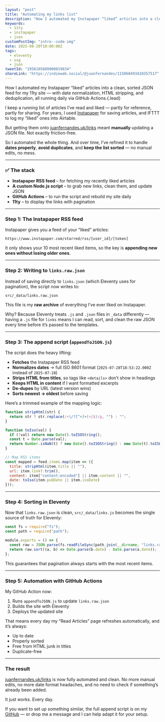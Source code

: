```yaml
---
layout: "post"
title: "Automating my links list"
description: "How I automated my Instapaper “liked” articles into a clean, sorted JSON feed for my 11ty site — with date normalisation, HTML stripping, and deduplication, all running daily via GitHub Actions."
keywords:
  - 11ty
  - instapaper
  - json
customPostImg: "intro--code-img"
date: 2025-08-20T10:00:00Z
tags:
  - eleventy
  - ssg
  - json
tweetId: "1958105889900019834"
shareLink: "https://indieweb.social/@juanfernandes/115060493410357517"
---
```

How I automated my Instapaper “liked” articles into a clean, sorted JSON feed for my 11ty site — with date normalization, HTML stripping, and deduplication, all running daily via GitHub Actions.{.lead}

I keep a running list of articles I’ve read and liked — partly for reference, partly for sharing.
For years, I used [Instapaper](https://www.instapaper.com/) for saving articles, and IFTTT to log my “liked” ones into Airtable.

But getting them onto [juanfernandes.uk/links](https://juanfernandes.uk/links) meant **manually** updating a JSON file. Not exactly friction-free.

So I automated the whole thing. And over time, I’ve refined it to handle **dates properly**, **avoid duplicates**, and **keep the list sorted** — no manual edits, no mess.

---

### ✅ The stack

* **Instapaper RSS feed** – for fetching my recently liked articles
* **A custom Node.js script** – to grab new links, clean them, and update JSON
* **GitHub Actions** – to run the script and rebuild my site daily
* **11ty** – to display the links with pagination

---

### Step 1: The Instapaper RSS feed

Instapaper gives you a feed of your “liked” articles:

```
https://www.instapaper.com/starred/rss/[user_id]/[token]
```

It only shows your 10 most recent liked items, so the key is **appending new ones without losing older ones**.

---

### Step 2: Writing to `links.raw.json`

Instead of saving directly to `links.json` (which Eleventy uses for pagination), the script now writes to:

```
src/_data/links.raw.json
```

This file is my **raw archive** of everything I’ve ever liked on Instapaper.

Why? Because Eleventy treats `.js` and `.json` files in `_data` differently — having a `.js` file for `links` means I can read, sort, and clean the raw JSON every time before it’s passed to the templates.

---

### Step 3: The append script (`appendToJSON.js`)

The script does the heavy lifting:

* **Fetches** the Instapaper RSS feed
* **Normalizes dates** → full ISO 8601 format
  (`2025-07-28T18:53:22.000Z` instead of `2025-07-28`)
* **Strips HTML from titles**, so tags like `<details>` don’t show in headings
* **Keeps HTML in content** if I want formatted excerpts
* **De-dupes** by URL (latest version wins)
* **Sorts newest → oldest** before saving

Here’s a trimmed example of the mapping logic:

```js
function stripHtml(str) {
  return str ? str.replace(/<\/?[^>]+(>|$)/g, "") : "";
}

function toIso(val) {
  if (!val) return new Date().toISOString();
  const t = Date.parse(val);
  return Number.isNaN(t) ? new Date().toISOString() : new Date(t).toISOString();
}

// Map RSS items
const mapped = feed.items.map(item => ({
  title: stripHtml(item.title || ""),
  url: item.link?.trim(),
  content: item["content:encoded"] || item.content || "",
  date: toIso(item.pubDate || item.isoDate)
}));
```

---

### Step 4: Sorting in Eleventy

Now that `links.raw.json` is clean, `src/_data/links.js` becomes the single source of truth for Eleventy:

```js
const fs = require("fs");
const path = require("path");

module.exports = () => {
  const raw = JSON.parse(fs.readFileSync(path.join(__dirname, "links.raw.json"), "utf8"));
  return raw.sort((a, b) => Date.parse(b.date) - Date.parse(a.date));
};
```

This guarantees that pagination always starts with the most recent items.

---

### Step 5: Automation with GitHub Actions

My GitHub Action now:

1. Runs `appendToJSON.js` to update `links.raw.json`
2. Builds the site with Eleventy
3. Deploys the updated site

That means every day my “Read Articles” page refreshes automatically, and it’s always:

* Up to date
* Properly sorted
* Free from HTML junk in titles
* Duplicate-free

---

### The result

[juanfernandes.uk/links](https://juanfernandes.uk/links) is now fully automated and clean.
No more manual edits, no more date format headaches, and no need to check if something’s already been added.

It just works. Every day.

If you want to set up something similar, the full append script is on my [GitHub](https://github.com/juanfernandes/juanfernandes-uk) — or drop me a message and I can help adapt it for your setup.
